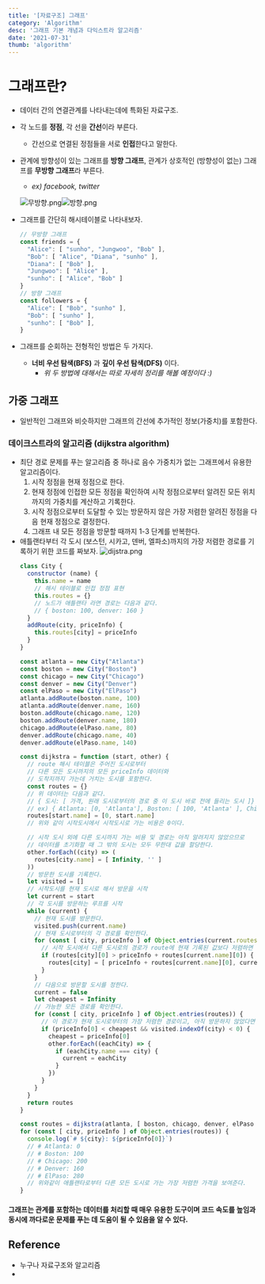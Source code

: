 ```yaml
---
title: '[자료구조] 그래프'
category: 'Algorithm'
desc: '그래프 기본 개념과 다익스트라 알고리즘'
date: '2021-07-31'
thumb: 'algorithm'
---
```


# 그래프란? 
- 데이터 간의 연결관계를 나타내는데에 특화된 자료구조.
- 각 노드를 **정점**, 각 선을 **간선**이라 부른다.
  - 간선으로 연결된 정점들을 서로 **인접**한다고 말한다.
- 관계에 방향성이 있는 그래프를 **방향 그래프**, 관계가 상호적인 (방향성이 없는) 그래프를 **무방향 그래프**라 부른다.
  - *ex) facebook, twitter*

  ![무방향.png](https://raw.githubusercontent.com/woolarinet/blog_content/main/images/algorithm/graph/2.png)![방향.png](https://raw.githubusercontent.com/woolarinet/blog_content/main/images/algorithm/graph/3.png)
- 그래프를 간단히 해시테이블로 나타내보자.
  ``` javascript
  // 무방향 그래프
  const friends = {
    "Alice": [ "sunho", "Jungwoo", "Bob" ],
    "Bob": [ "Alice", "Diana", "sunho" ],
    "Diana": [ "Bob" ],
    "Jungwoo": [ "Alice" ],
    "sunho": [ "Alice", "Bob" ]
  }
  // 방향 그래프
  const followers = {
    "Alice": [ "Bob", "sunho" ],
    "Bob": [ "sunho" ],
    "sunho": [ "Bob" ],
  }
  ```
- 그래프를 순회하는 전형적인 방법은 두 가지다.
  - **너비 우선 탐색(BFS)** 과 **깊이 우선 탐색(DFS)** 이다.
    - *위 두 방법에 대해서는 따로 자세히 정리를 해볼 예정이다 :)*

## 가중 그래프
- 일반적인 그래프와 비슷하지만 그래프의 간선에 추가적인 정보(가중치)를 포함한다.
### 데이크스트라의 알고리즘 (dijkstra algorithm)
- 최단 경로 문제를 푸는 알고리즘 중 하나로 음수 가중치가 없는 그래프에서 유용한 알고리즘이다.
  1. 시작 정점을 현재 정점으로 한다.
  2. 현재 정점에 인접한 모든 정점을 확인하여 시작 정점으로부터 알려진 모든 위치까지의 가중치를 계산하고 기록한다.
  3. 시작 정점으로부터 도달할 수 있는 방문하지 않은 가장 저렴한 알려진 정점을 다음 현재 정점으로 결정한다.
  4. 그래프 내 모든 정점을 방문할 때까지 1-3 단계를 반복한다.
- 애틀랜타부터 각 도시 (보스턴, 시카고, 덴버, 엘파소)까지의 가장 저렴한 경로를 기록하기 위한 코드를 짜보자.
  ![dijstra.png](https://raw.githubusercontent.com/woolarinet/blog_content/main/images/algorithm/graph/1.png)
  ``` javascript
  class City {
    constructor (name) {
      this.name = name
      // 해시 테이블로 인접 정점 표현
      this.routes = {}
      // 노드가 애틀랜타 라면 경로는 다음과 같다.
      // { boston: 100, denver: 160 }
    }
    addRoute(city, priceInfo) {
      this.routes[city] = priceInfo
    }
  }

  const atlanta = new City("Atlanta")
  const boston = new City("Boston")
  const chicago = new City("Chicago")
  const denver = new City("Denver")
  const elPaso = new City("ElPaso")
  atlanta.addRoute(boston.name, 100)
  atlanta.addRoute(denver.name, 160)
  boston.addRoute(chicago.name, 120)
  boston.addRoute(denver.name, 180)
  chicago.addRoute(elPaso.name, 80)
  denver.addRoute(chicago.name, 40)
  denver.addRoute(elPaso.name, 140)

  const dijkstra = function (start, other) {
    // route 해시 테이블은 주어진 도시로부터
    // 다른 모든 도시까지의 모든 priceInfo 데이터와
    // 도착지까지 가는데 거치는 도시를 포함한다.
    const routes = {}
    // 위 데이터는 다음과 같다.
    // { 도시: [ 가격, 원래 도시로부터의 경로 중 이 도시 바로 전에 들리는 도시 ]}
    // ex) { Atlanta: [0, 'Atlanta'], Boston: [ 100, 'Atlanta' ], Chicago: [ 200, 'Denver' ] }
    routes[start.name] = [0, start.name]
    // 위와 같이 시작도시에서 시작도시로 가는 비용은 0이다.

    // 시작 도시 외에 다른 도시까지 가는 비용 및 경로는 아직 알려지지 않았으므로
    // 데이터를 초기화할 때 그 밖의 도시는 모두 무한대 값을 할당한다.
    other.forEach((city) => (
      routes[city.name] = [ Infinity, '' ]
    ))
    // 방문한 도시를 기록한다.
    let visited = []
    // 시작도시를 현재 도시로 해서 방문을 시작
    let current = start
    // 각 도시를 방문하는 루프를 시작
    while (current) {
      // 현재 도시를 방문한다.
      visited.push(current.name)
      // 현재 도시로부터의 각 경로를 확인한다.
      for (const [ city, priceInfo ] of Object.entries(current.routes)) {
        // 시작 도시에서 다른 도시로의 경로가 route에 현재 기록된 값보다 저렴하면 업데이트 한다.
        if (routes[city][0] > priceInfo + routes[current.name][0]) {
          routes[city] = [ priceInfo + routes[current.name][0], current.name ]
        }
      }
      // 다음으로 방문할 도시를 정한다.
      current = false
      let cheapest = Infinity
      // 가능한 모든 경로를 확인한다.
      for (const [ city, priceInfo ] of Object.entries(routes)) {
        // 이 경로가 현재 도시로부터의 가장 저렴한 경로이고, 아직 방문하지 않았다면 다음으로 방문할 도시가 된다.
        if (priceInfo[0] < cheapest && visited.indexOf(city) < 0) {
          cheapest = priceInfo[0]
          other.forEach((eachCity) => {
            if (eachCity.name === city) {
              current = eachCity
            }
          })
        }
      }
    }
    return routes
  }

  const routes = dijkstra(atlanta, [ boston, chicago, denver, elPaso ])
  for (const [ city, priceInfo ] of Object.entries(routes)) {
    console.log(`# ${city}: ${priceInfo[0]}`)
    // # Atlanta: 0
    // # Boston: 100
    // # Chicago: 200
    // # Denver: 160
    // # ElPaso: 280
    // 위와같이 애틀랜타로부터 다른 모든 도시로 가는 가장 저렴한 가격을 보여준다.
  }
  ```
#### 그래프는 관계를 포함하는 데이터를 처리할 때 매우 유용한 도구이며 코드 속도를 높임과 동시에 까다로운 문제를 푸는 데 도움이 될 수 있음을 알 수 있다.

## Reference
- 누구나 자료구조와 알고리즘
- 